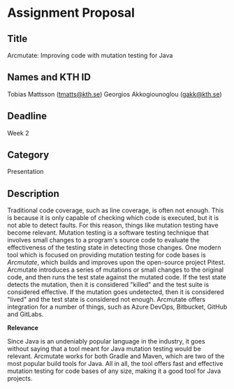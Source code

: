 # Assignment Proposal

## Title

Arcmutate: Improving code with mutation testing for Java

## Names and KTH ID

Tobias Mattsson (tmatts@kth.se)
Georgios Akkogiounoglou (gakk@kth.se)

## Deadline

Week 2

## Category

Presentation

## Description

Traditional code coverage, such as line coverage, is often not enough. This is because it is only capable of checking which code is executed, but it is not able to detect faults. For this reason, things like mutation testing have become relevant. Mutation testing is a software testing technique that involves small changes to a program's source code to evaluate the effectiveness of the testing state in detecting those changes. One modern tool which is focused on providing mutation testing for code bases is *Arcmutate*, which builds and improves upon the open-source project Pitest. Arcmutate introduces a series of mutations or small changes to the original code, and then runs the test state against the mutated code. If the test state detects the mutation, then it is considered "killed" and the test suite is considered effective. If the mutation goes undetected, then it is considered "lived" and the test state is considered not enough. Arcmutate offers integration for a number of things, such as Azure DevOps, Bitbucket, GitHub and GitLabs. 

**Relevance**

Since Java is an undeniably popular language in the industry, it goes without saying that a tool meant for Java mutation testing would be relevant. Arcmutate works for both Gradle and Maven, which are two of the most popular build tools for Java. All in all, the tool offers fast and effective mutation testing for code bases of any size, making it a good tool for Java projects.

